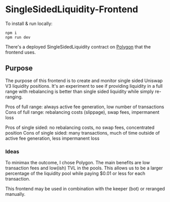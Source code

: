 # SingleSidedLiquidity-Frontend

To install & run locally:

```
npm i
npm run dev
```

There's a deployed SingleSidedLiquidity contract on [Polygon](https://polygonscan.com/address/0x9fbbf71f22855ecb34d646077f95fa9a121aed1f) that the frontend uses.

## Purpose

The purpose of this frontend is to create and monitor single sided Uniswap V3 liquidity positions. It's an experiment to see if providing liquidity in a full range with rebalancing is better than single sided liquidity while simply re-ranging.

Pros of full range: always active fee generation, low number of transactions
Cons of full range: rebalancing costs (slippage), swap fees, impermanent loss

Pros of single sided: no rebalancing costs, no swap fees, concentrated position
Cons of single sided: many transactions, much of time outside of active fee generation, less impermanent loss

### Ideas

To minimax the outcome, I chose Polygon. The main benefits are low transaction fees and low(ish) TVL in the pools. This allows us to be a larger percentage of the liquidity pool while paying $0.01 or less for each transaction.

This frontend may be used in combination with the keeper (bot) or reranged manually.